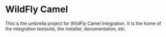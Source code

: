 WildFly Camel
=============

This is the umbrella project for WildFly Camel Integration. 
It is the home of the integration testsuite, the installer, documentation, etc.
